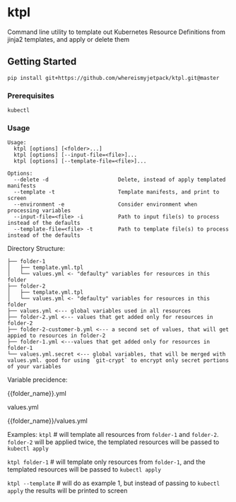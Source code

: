 # ktpl

Command line utility to template out Kubernetes Resource Definitions from jinja2 templates, and apply or delete them

## Getting Started
`pip install git+https://github.com/whereismyjetpack/ktpl.git@master`

### Prerequisites

`kubectl`

### Usage
```
Usage:
  ktpl [options] [<folder>...]
  ktpl [options] [--input-file=<file>]...
  ktpl [options] [--template-file=<file>]...

Options:
  --delete -d                      Delete, instead of apply templated manifests
  --template -t                    Template manifests, and print to screen
  --environment -e                 Consider environment when processing variables
  --input-file=<file> -i           Path to input file(s) to process instead of the defaults
  --template-file=<file> -t        Path to template file(s) to process instead of the defaults
```


Directory Structure:

```.
├── folder-1
│   ├── template.yml.tpl
│   └── values.yml <- "defaulty" variables for resources in this folder
├── folder-2
│   ├── template.yml.tpl
│   └── values.yml <- "defaulty" variables for resources in this folder
├── values.yml <--- global variables used in all resources
├── folder-2.yml <--- values that get added only for resources in folder-2
├── folder-2-customer-b.yml <--- a second set of values, that will get appied to resources in folder-2
├── folder-1.yml <---values that get added only for resources in folder-1
└── values.yml.secret <--- global variables, that will be merged with values.yml. good for using `git-crypt` to encrypt only secret portions of your variables
```

Variable precidence:

{{folder_name}}.yml

values.yml

{{folder_name}}/values.yml

Examples:
`ktpl`  # will template all resources from `folder-1` and `folder-2`. `folder-2` will be applied twice, the templated resources will be passed to `kubectl apply`

`ktpl folder-1` # will template only resources from `folder-1`, and the templated resources will be passed to `kubectl apply`

`ktpl --template` # will do as example 1, but instead of passing to `kubectl apply` the results will be printed to screen




